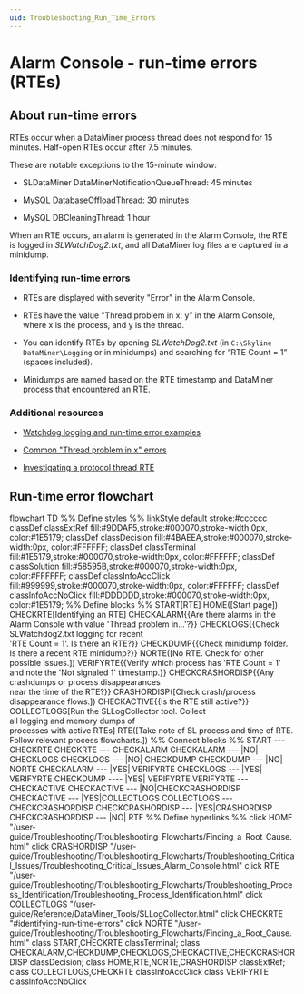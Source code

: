 ```yaml
---
uid: Troubleshooting_Run_Time_Errors
---
```


# Alarm Console - run-time errors (RTEs)

## About run-time errors

RTEs occur when a DataMiner process thread does not respond for 15 minutes. Half-open RTEs occur after 7.5 minutes.

These are notable exceptions to the 15-minute window:

- SLDataMiner DataMinerNotificationQueueThread: 45 minutes

- MySQL DatabaseOffloadThread: 30 minutes

- MySQL DBCleaningThread: 1 hour

When an RTE occurs, an alarm is generated in the Alarm Console, the RTE is logged in *SLWatchDog2.txt*, and all DataMiner log files are captured in a minidump.

### Identifying run-time errors

- RTEs are displayed with severity "Error" in the Alarm Console.

- RTEs have the value "Thread problem in x: y” in the Alarm Console, where x is the process, and y is the thread.

- You can identify RTEs by opening *SLWatchDog2.txt* (in `C:\Skyline DataMiner\Logging` or in minidumps) and searching for “RTE Count = 1” (spaces included).

- Minidumps are named based on the RTE timestamp and DataMiner process that encountered an RTE.

### Additional resources

- [Watchdog logging and run-time error examples](xref:Watchdog_logging)

- [Common "Thread problem in x" errors](xref:Thread_problem_in_x)

- [Investigating a protocol thread RTE](xref:Investigating_a_protocol_thread_RTE)

## Run-time error flowchart

<div class="mermaid">
flowchart TD
%% Define styles %%
linkStyle default stroke:#cccccc
classDef classExtRef fill:#9DDAF5,stroke:#000070,stroke-width:0px, color:#1E5179;
classDef classDecision fill:#4BAEEA,stroke:#000070,stroke-width:0px, color:#FFFFFF;
classDef classTerminal fill:#1E5179,stroke:#000070,stroke-width:0px, color:#FFFFFF;
classDef classSolution fill:#58595B,stroke:#000070,stroke-width:0px, color:#FFFFFF;
classDef classInfoAccClick fill:#999999,stroke:#000070,stroke-width:0px, color:#FFFFFF;
classDef classInfoAccNoClick fill:#DDDDDD,stroke:#000070,stroke-width:0px, color:#1E5179;
%% Define blocks %%
START[RTE]
HOME([Start page])
CHECKRTE[Identifying an RTE]
CHECKALARM{{Are there alarms in the Alarm Console with value 'Thread problem in...'?}}
CHECKLOGS{{Check SLWatchdog2.txt logging for recent<br/> 'RTE Count = 1'. Is there an RTE?}}
CHECKDUMP{{Check minidump folder.<br/>Is there a recent RTE minidump?}}
NORTE([No RTE. Check for other possible issues.])
VERIFYRTE{{Verify which process has 'RTE Count = 1'<br/> and note the 'Not signaled 1' timestamp.}}
CHECKCRASHORDISP{{Any crashdumps or process disappearances<br/> near the time of the RTE?}}
CRASHORDISP([Check crash/process disappearance flows.])
CHECKACTIVE{{Is the RTE still active?}}
COLLECTLOGS[Run the SLLogCollector tool. Collect<br/>all logging and memory dumps of<br/>processes with active RTEs]
RTE([Take note of SL process and time of RTE.<br/>Follow relevant process flowcharts.])
%% Connect blocks %%
START --- CHECKRTE
CHECKRTE --- CHECKALARM
CHECKALARM --- |NO| CHECKLOGS
CHECKLOGS --- |NO| CHECKDUMP
CHECKDUMP --- |NO| NORTE
CHECKALARM --- |YES| VERIFYRTE
CHECKLOGS --- |YES| VERIFYRTE
CHECKDUMP ---- |YES| VERIFYRTE
VERIFYRTE --- CHECKACTIVE
CHECKACTIVE --- |NO|CHECKCRASHORDISP
CHECKACTIVE --- |YES|COLLECTLOGS
COLLECTLOGS --- CHECKCRASHORDISP
CHECKCRASHORDISP --- |YES|CRASHORDISP
CHECKCRASHORDISP --- |NO| RTE
%% Define hyperlinks %%
click HOME "/user-guide/Troubleshooting/Troubleshooting_Flowcharts/Finding_a_Root_Cause.html"
click CRASHORDISP "/user-guide/Troubleshooting/Troubleshooting_Flowcharts/Troubleshooting_Critical_Issues/Troubleshooting_Critical_Issues_Alarm_Console.html"
click RTE "/user-guide/Troubleshooting/Troubleshooting_Flowcharts/Troubleshooting_Process_Identification/Troubleshooting_Process_Identification.html"
click COLLECTLOGS "/user-guide/Reference/DataMiner_Tools/SLLogCollector.html"
click CHECKRTE "#identifying-run-time-errors"
click NORTE "/user-guide/Troubleshooting/Troubleshooting_Flowcharts/Finding_a_Root_Cause.html"
class START,CHECKRTE classTerminal;
class CHECKALARM,CHECKDUMP,CHECKLOGS,CHECKACTIVE,CHECKCRASHORDISP classDecision;
class HOME,RTE,NORTE,CRASHORDISP classExtRef;
class COLLECTLOGS,CHECKRTE classInfoAccClick
class VERIFYRTE classInfoAccNoClick
</div>
